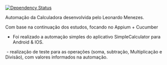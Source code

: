 
[![Dependency Status](https://beta.gemnasium.com/badges/github.com/CassiaCaris/Appium_Calculadora.svg)](https://beta.gemnasium.com/projects/github.com/CassiaCaris/Appium_Calculadora)

Automação da Calculadora desenvolvida pelo Leonardo Menezes.

Com base na continuação dos estudos, focando no Appium + Cucumber


- Foi realizado a automação simples do aplicativo SimpleCalculator para Android & IOS.

  - realização de teste para as operações (soma, subtração, Multiplicação e Divisão), com valores informados na automação.
 

